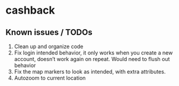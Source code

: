 # cashback

## Known issues / TODOs

1. Clean up and organize code
2. Fix login intended behavior, it only works when you create a new account, doesn’t work again on repeat. Would need to flush out behavior
3. Fix the map markers to look as intended, with extra attributes.
4. Autozoom to current location

